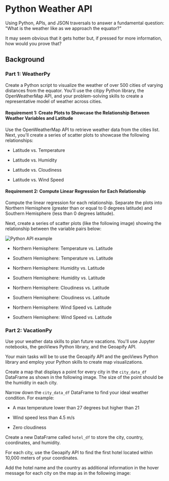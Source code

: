 # Python Weather API
Using Python, APIs, and JSON traversals to answer a fundamental question: "What is the weather like as we approach the equator?"

It may seem obvious that it gets hotter but, if pressed for more information, how would you prove that?

## Background
### Part 1: WeatherPy
Create a Python script to visualize the weather of over 500 cities of varying distances from the equator. You'll use the citipy Python library, the OpenWeatherMap API, and your problem-solving skills to create a representative model of weather across cities.

#### Requirement 1: Create Plots to Showcase the Relationship Between Weather Variables and Latitude
Use the OpenWeatherMap API to retrieve weather data from the cities list. Next, you'll create a series of scatter plots to showcase the following relationships:

- Latitude vs. Temperature

- Latitude vs. Humidity

- Latitude vs. Cloudiness

- Latitude vs. Wind Speed

#### Requirement 2: Compute Linear Regression for Each Relationship
Compute the linear regression for each relationship. Separate the plots into Northern Hemisphere (greater than or equal to 0 degrees latitude) and Southern Hemisphere (less than 0 degrees latitude).

Next, create a series of scatter plots (like the following image) showing the relationship between the variable pairs below:

![Python API example](https://user-images.githubusercontent.com/111451303/231047229-b22e5371-82f3-4a2a-bce2-999c82ce0475.png)

- Northern Hemisphere: Temperature vs. Latitude

- Southern Hemisphere: Temperature vs. Latitude

- Northern Hemisphere: Humidity vs. Latitude

- Southern Hemisphere: Humidity vs. Latitude

- Northern Hemisphere: Cloudiness vs. Latitude

- Southern Hemisphere: Cloudiness vs. Latitude

- Northern Hemisphere: Wind Speed vs. Latitude

- Southern Hemisphere: Wind Speed vs. Latitude

### Part 2: VacationPy
Use your weather data skills to plan future vacations. You'll use Jupyter notebooks, the geoViews Python library, and the Geoapify API.

Your main tasks will be to use the Geoapify API and the geoViews Python library and employ your Python skills to create map visualizations.

Create a map that displays a point for every city in the ```city_data_df``` DataFrame as shown in the following image. The size of the point should be the humidity in each city.

Narrow down the ```city_data_df``` DataFrame to find your ideal weather condition. For example:

- A max temperature lower than 27 degrees but higher than 21

- Wind speed less than 4.5 m/s

- Zero cloudiness

Create a new DataFrame called ```hotel_df``` to store the city, country, coordinates, and humidity.

For each city, use the Geoapify API to find the first hotel located within 10,000 meters of your coordinates.

Add the hotel name and the country as additional information in the hover message for each city on the map as in the following image:
